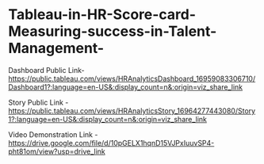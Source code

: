 # Tableau-in-HR-Score-card-Measuring-success-in-Talent-Management-

Dashboard Public Link-https://public.tableau.com/views/HRAnalyticsDashboard_16959083306710/Dashboard1?:language=en-US&:display_count=n&:origin=viz_share_link

Story Public Link - https://public.tableau.com/views/HRAnalyticsStory_16964277443080/Story1?:language=en-US&:display_count=n&:origin=viz_share_link

Video Demonstration Link - https://drive.google.com/file/d/10pGELX1hqnD15VJPxIuuvSP4-pht81om/view?usp=drive_link
